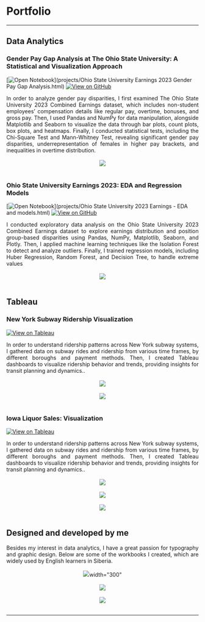 # Portfolio
---
## Data Analytics
### Gender Pay Gap Analysis at The Ohio State University: A Statistical and Visualization Approach
[![Open Notebook](https://img.shields.io/badge/Jupyter-Open_Notebook-blue?logo=Jupyter)](projects/Ohio State University Earnings 2023 Gender Pay Gap Analysis.html)
[![View on GitHub](https://img.shields.io/badge/GitHub-View_on_GitHub-blue?logo=GitHub)](https://github.com/AlexHarrods/Ohio-State-University-Gender-Pay-Gap-2023-)

<div style="text-align: justify">In order to analyze gender pay disparities, I first examined The Ohio State University 2023 Combined Earnings dataset, which includes non-student employees’ compensation details like regular pay, overtime, bonuses, and gross pay. Then, I used Pandas and NumPy for data manipulation, alongside Matplotlib and Seaborn to visualize the data through bar plots, count plots, box plots, and heatmaps. Finally, I conducted statistical tests, including the Chi-Square Test and Mann-Whitney Test, revealing significant gender pay disparities, underrepresentation of females in higher pay brackets, and inequalities in overtime distribution.</div>
<br>
<center><img src="images/Screenshot 2024-09-20 132424.png"></center>
<br>

### Ohio State University Earnings 2023: EDA and Regression Models
[![Open Notebook](https://img.shields.io/badge/Jupyter-Open_Notebook-blue?logo=Jupyter)](projects/Ohio State University 2023 Earnings - EDA and models.html)
[![View on GitHub](https://img.shields.io/badge/GitHub-View_on_GitHub-blue?logo=GitHub)](https://github.com/AlexHarrods/Ohio-State-University-2023-Earnings---EDA-and-Models)
<div style="text-align: justify">I conducted exploratory data analysis on the Ohio State University 2023 Combined Earnings dataset to explore earnings distribution and position group-based disparities using Pandas, NumPy, Matplotlib, Seaborn, and Plotly. Then, I applied machine learning techniques like the Isolation Forest to detect and analyze outliers. Finally, I trained regression models, including Huber Regression, Random Forest, and Decision Tree, to handle extreme values</div>
<br>
<center><img src="images/Screenshot 2024-09-20 131237.png"></center>
<br>

## Tableau
### New York Subway Ridership Visualization
[![View on Tableau](https://img.shields.io/badge/Tableau-view_on_Tableau-blue?logo=Tableau
)](https://public.tableau.com/app/profile/alex.harrods/viz/NYCMTASubwayRidership/Dashboard1)
<div style="text-align: justify">In order to understand ridership patterns across New York subway systems, I gathered data on subway rides and ridership from various time frames, by different boroughs and payment methods. Then, I created Tableau dashboards to visualize ridership behavior and trends, providing insights for transit planning and dynamics..</div>
<br>
<center><img src="images/Subway1.png"></center>
<br>
<center><img src="images/Subway2.png"></center>
<br>

### Iowa Liquor Sales: Visualization
[![View on Tableau](https://img.shields.io/badge/Tableau-view_on_Tableau-blue?logo=Tableau
)](https://public.tableau.com/app/profile/alex.harrods/viz/IowaLiquorSalesOverview2021/D1)
<div style="text-align: justify">In order to understand ridership patterns across New York subway systems, I gathered data on subway rides and ridership from various time frames, by different boroughs and payment methods. Then, I created Tableau dashboards to visualize ridership behavior and trends, providing insights for transit planning and dynamics..</div>
<br>
<center><img src="images/Screenshot 2024-09-20 111943.png"></center>
<br>
<center><img src="images/Screenshot 2024-09-20 111836.png"></center>
<br>
<center><img src="images/Screenshot 2024-09-20 112033.png"></center>
<br>

## Designed and developed by me
<div style="text-align: justify">Besides my interest in data analytics, I have a great passion for typography and graphic design. Below are some of the workbooks I created, which are widely used by English learners in Siberia. </div>
<br>
<center><img src="images/Screenshot 2024-09-20 111943.png">width="300"</center>
<br>
<center><img src="images/Screenshot 2024-09-20 111836.png"></center>
<br>
<center><img src="images/Screenshot 2024-09-20 112033.png"></center>
<br>

---

